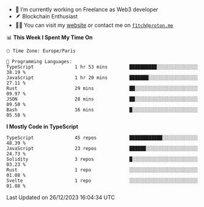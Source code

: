 - 🔭 I’m currently working on Freelance as Web3 developer
- 🪶 Blockchain Enthusiast
- 👨‍💻 You can visit my [website](https://f1tch.xyz) or contact me on [`f1tch@proton.me`](mailto:f1tch@proton.me)

<!--START_SECTION:waka-->
📊 **This Week I Spent My Time On** 

```text
🕑︎ Time Zone: Europe/Paris

💬 Programming Languages: 
TypeScript               1 hr 53 mins        ██████████░░░░░░░░░░░░░░░   38.19 % 
JavaScript               1 hr 20 mins        ███████░░░░░░░░░░░░░░░░░░   27.11 % 
Rust                     29 mins             ██░░░░░░░░░░░░░░░░░░░░░░░   09.97 % 
JSON                     28 mins             ██░░░░░░░░░░░░░░░░░░░░░░░   09.50 % 
Bash                     16 mins             █░░░░░░░░░░░░░░░░░░░░░░░░   05.58 % 
```

**I Mostly Code in TypeScript** 

```text
TypeScript               45 repos            ████████████░░░░░░░░░░░░░   48.39 % 
JavaScript               23 repos            ██████░░░░░░░░░░░░░░░░░░░   24.73 % 
Solidity                 3 repos             █░░░░░░░░░░░░░░░░░░░░░░░░   03.23 % 
Rust                     1 repo              ░░░░░░░░░░░░░░░░░░░░░░░░░   01.08 % 
Svelte                   1 repo              ░░░░░░░░░░░░░░░░░░░░░░░░░   01.08 % 
```




 Last Updated on 26/12/2023 16:04:34 UTC
<!--END_SECTION:waka-->
